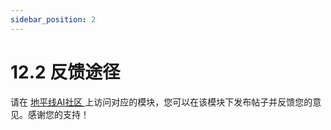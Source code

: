 ```yaml
---
sidebar_position: 2
---
```


# 12.2 反馈途径

请在  [地平线AI社区 ](https://developer.horizon.ai/)上访问对应的模块，您可以在该模块下发布帖子并反馈您的意见。感谢您的支持！

